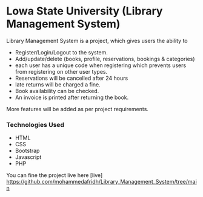 #  Lowa State University (Library Management System)

Library Management System is a project, which gives users the ability to 

* Register/Login/Logout to the system.
* Add/update/delete (books, profile, reservations, bookings & categories)
* each user has a unique code when registering which prevents users from registering on other user types.
* Reservations will be cancelled after 24 hours
* late returns will be charged a fine.
* Book availability can be checked.
* An invoice is printed after returning the book.

More features will be added as per project requirements.

### Technologies Used

* HTML
* CSS
* Bootstrap
* Javascript
* PHP

You can fine the project live here [live] https://github.com/mohammedafridh/Library_Management_System/tree/main
